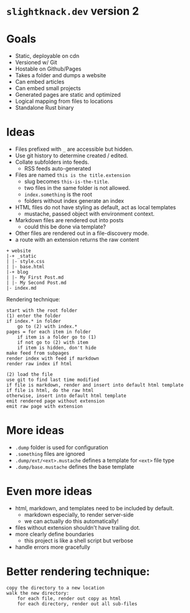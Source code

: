 # `slightknack.dev` version 2

# Goals
- Static, deployable on cdn
- Versioned w/ Git
- Hostable on Github/Pages
- Takes a folder and dumps a website
- Can embed articles
- Can embed small projects
- Generated pages are static and optimized
- Logical mapping from files to locations
- Standalone Rust binary

# Ideas
- Files prefixed with `_` are accessible but hidden.
- Use git history to determine created / edited.
- Collate subfolders into feeds.
    - RSS feeds auto-generated
- Files are named `this is the title.extension`
    - slug becomes `this-is-the-title`.
    - two files in the same folder is not allowed.
    - `index.something` is the root
    - folders without index generate an index
- HTML files do not have styling as default, act as local templates
    - mustache, passed object with environment context.
- Markdown files are rendered out into posts
    - could this be done via template?
- Other files are rendered out in a file-discovery mode.
- a route with an extension returns the raw content

```
+ website
|-+ _static
| |- style.css
| |- base.html
|-+ blog
| |- My First Post.md
| |- My Second Post.md
|- index.md
```

Rendering technique:
```
start with the root folder
(1) enter the folder
if index.* in folder
    go to (2) with index.*
pages = for each item in folder
    if item is a folder go to (1)
    if not go to (2) with item
    if item is hidden, don't hide
make feed from subpages
render index with feed if markdown
render raw index if html

(2) load the file
use git to find last time modified
if file is markdown, render and insert into default html template
if file is html, do the raw html
otherwise, insert into default html template
emit rendered page without extension
emit raw page with extension
```

# More ideas

- `.dump` folder is used for configuration
- `.something` files are ignored
- `.dump/ext/<ext>.mustache` defines a template for `<ext>` file type
- `.dump/base.mustache` defines the base template

# Even more ideas

- html, markdown, and templates need to be included by default.
    - markdown especially, to render server-side
    - we can actually do this automatically!
- files without extension shouldn't have trailing dot.
- more clearly define boundaries
    - this project is like a shell script but verbose
- handle errors more gracefully

# Better rendering technique:
```
copy the directory to a new location
walk the new directory:
    for each file, render out copy as html
    for each directory, render out all sub-files
```
